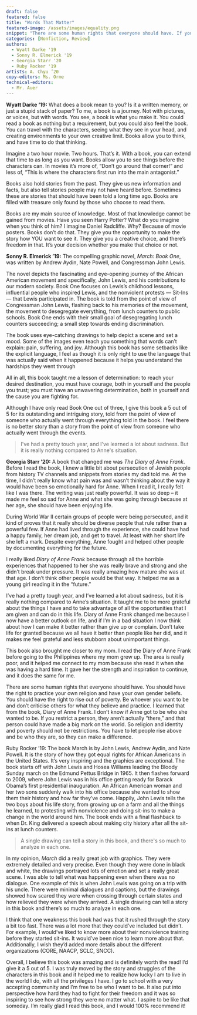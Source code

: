 ```yaml
---
draft: false
featured: false
title: "Words That Matter"
featured-image: /assets/images/equality.png
snippet: "There are some human rights that everyone should have. If you restrict a person, they aren’t actually “there,” and that person could have made a big mark on the world. Race, religion, identity and poverty should not be restrictions. You have to let people rise above and be who they truly are, so they can make a difference."
categories: [Nonfiction, Review]
authors:
  - Wyatt Darke '19
  - Sonny R. Elmerick '19
  - Georgia Starr '20
  - Ruby Rocker '19
artists: A. Chyu ’20
copy-editors: Ms. Orme
technical-editors: 
  - Mr. Auer
---
```


**Wyatt Darke ‘19:** What does a book mean to you? Is it a written memory, or just a stupid stack of paper? To me, a book is a journey. Not with pictures, or voices, but with words. You see, a book is what you make it. You could read a book as nothing but a requirement, but you could also feel the book. You can travel with the characters, seeing what they see in your head, and creating environments to your own creative limit. Books allow you to think, and have time to do that thinking.

Imagine a two hour movie. Two hours. That’s it. With a book, you can extend that time to as long as you want. Books allow you to see things before the characters can. In movies it’s more of, “Don’t go around that corner!” and less of, “This is where the characters first run into the main antagonist.”

Books also hold stories from the past. They give us new information and facts, but also tell stories people may not have heard before. Sometimes these are stories that should have been told a long time ago. Books are filled with treasure only found by those who choose to read them.

Books are my main source of knowledge. Most of that knowledge cannot be gained from movies. Have you seen Harry Potter? What do you imagine when you think of him? I imagine Daniel Radcliffe. Why? Because of movie posters. Books don’t do that. They give you the opportunity to make the story how YOU want to see it. They give you a creative choice, and there’s freedom in that. It’s your decision whether you make that choice or not.

**Sonny R. Elmerick ’19:** The compelling graphic novel, _March: Book One_, was written by Andrew Aydin, Nate Powell, and Congressman John Lewis.

The novel depicts the fascinating and eye-opening journey of the African American movement and specifically, John Lewis, and his contributions to our modern society. Book One focuses on Lewis’s childhood lessons, influential people who inspired Lewis, and the nonviolent protests — Sit-Ins — that Lewis participated in. The book is told from the point of view of Congressman John Lewis, flashing back to his memories of the movement, the movement to desegregate everything, from lunch counters to public schools. Book One ends with their small goal of desegregating lunch counters succeeding; a small step towards ending discrimination.

The book uses eye-catching drawings to help depict a scene and set a mood. Some of the images even teach you something that words can’t explain: pain, suffering, and joy. Although this book has some setbacks like the explicit language, I feel as though it is only right to use the language that was actually said when it happened because it helps you understand the hardships they went through

All in all, this book taught me a lesson of determination: to reach your desired destination, you must have courage, both in yourself and the people you trust; you must have an unwavering determination, both in yourself and the cause you are fighting for.

Although I have only read Book One out of three, I give this book a 5 out of 5 for its outstanding and intriguing story, told from the point of view of someone who actually went through everything told in the book. I feel there is no better story than a story from the point of view from someone who actually went through the events.

> I've had a pretty touch year, and I've learned a lot about sadness. But it is really nothing compared to Anne's situation.

**Georgia Starr ’20:** A book that changed me was _The Diary of Anne Frank_. Before I read the book, I knew a little bit about persecution of Jewish people from history TV channels and snippets from stories my dad told me. At the time, I didn’t really know what pain was and wasn’t thinking about the way it would have been so emotionally hard for Anne. When I read it, I really felt like I was there. The writing was just really powerful. It was so deep – it made me feel so sad for Anne and what she was going through because at her age, she should have been enjoying life.

During World War II certain groups of people were being persecuted, and it kind of proves that it really should be diverse people that rule rather than a powerful few. If Anne had lived through the experience, she could have had a happy family, her dream job, and get to travel. At least with her short life she left a mark. Despite everything, Anne fought and helped other people by documenting everything for the future.

I really liked _Diary of Anne Frank_ because through all the horrible experiences that happened to her she was really brave and strong and she didn’t break under pressure. It was really amazing how mature she was at that age. I don’t think other people would be that way. It helped me as a young girl reading it in the “future.”

I’ve had a pretty tough year, and I’ve learned a lot about sadness, but it is really nothing compared to Anne’s situation. It taught me to be more grateful about the things I have and to take advantage of all the opportunities that I am given and can do in this life. Diary of Anne Frank changed me because I now have a better outlook on life, and if I’m in a bad situation I now think about how I can make it better rather than give up or complain. Don’t take life for granted because we all have it better than people like her did, and it makes me feel grateful and less stubborn about unimportant things.

This book also brought me closer to my mom. I read the Diary of Anne Frank before going to the Philippines where my mom grew up. The area is really poor, and it helped me connect to my mom because she read it when she was having a hard time. It gave her the strength and inspiration to continue, and it does the same for me.

There are some human rights that everyone should have. You should have the right to practice your own religion and have your own gender beliefs. You should have the right to rise out of poverty. Be whoever you want to be and don’t criticise others for what they believe and practice. I learned that from the book, Diary of Anne Frank. I don’t know if Anne got to be who she wanted to be. If you restrict a person, they aren’t actually “there,” and that person could have made a big mark on the world. So religion and identity and poverty should not be restrictions. You have to let people rise above and be who they are, so they can make a difference.

Ruby Rocker ’19: The book March is by John Lewis, Andrew Aydin, and Nate Powell. It is the story of how they got equal rights for African Americans in the United States. It’s very inspiring and the graphics are exceptional. The book starts off with John Lewis and Hosea Williams leading the Bloody Sunday march on the Edmund Pettus Bridge in 1965. It then flashes forward to 2009, where John Lewis was in his office getting ready for Barack Obama’s first presidential inauguration. An African American woman and her two sons suddenly walk into his office because she wanted to show them their history and how far they’ve come. Happily, John Lewis tells the two boys about his life story, from growing up on a farm and all the things he learned, to protesting with nonviolence and doing sit-ins to make a change in the world around him. The book ends with a final flashback to when Dr. King delivered a speech about making city history after all the sit-ins at lunch counters.

> A single drawing can tell a story in this book, and there's so much to analyze in each one.

In my opinion, _March_ did a really great job with graphics. They were extremely detailed and very precise. Even though they were done in black and white, the drawings portrayed lots of emotion and set a really great scene. I was able to tell what was happening even when there was no dialogue. One example of this is when John Lewis was going on a trip with his uncle. There were minimal dialogues and captions, but the drawings showed how scared they were when crossing through certain states and how relieved they were when they arrived. A single drawing can tell a story in this book and there’s so much to analyze in each one.

I think that one weakness this book had was that it rushed through the story a bit too fast. There was a lot more that they could’ve included but didn’t. For example, I would’ve liked to know more about their nonviolence training before they started sit-ins. It would’ve been nice to learn more about that. Additionally, I wish they’d added more details about the different organizations (CORE, NAACP, SCLC, SNCC).

Overall, I believe this book was amazing and is definitely worth the read! I’d give it a 5 out of 5. I was truly moved by the story and struggles of the characters in this book and it helped me to realize how lucky I am to live in the world I do, with all the privileges I have. I go to school with a very accepting community and I’m free to be who I want to be. It also put into perspective how hard they had to fight for their freedom and it was so inspiring to see how strong they were no matter what. I aspire to be like that someday. I’m really glad I read this book, and I would 100% recommend it!
